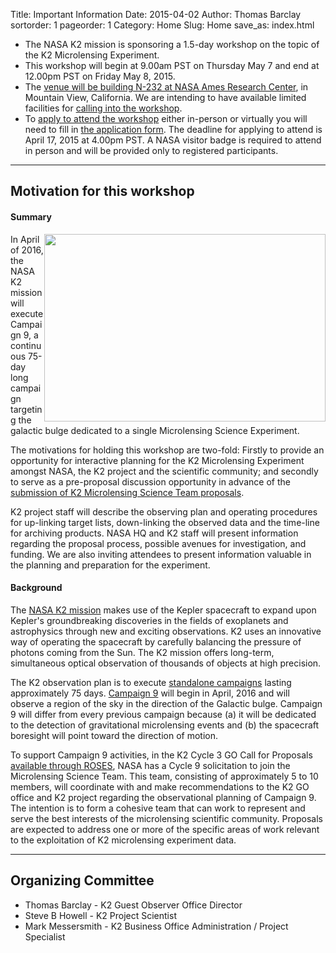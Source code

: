 Title: Important Information
Date: 2015-04-02
Author: Thomas Barclay
sortorder: 1
pageorder: 1
Category: Home
Slug: Home
save_as: index.html

* The NASA K2 mission is sponsoring a 1.5-day workshop on the topic of the K2 Microlensing Experiment.
* This workshop will begin at 9.00am PST on Thursday May 7 and end at 12.00pm PST on Friday May 8, 2015.
* The [venue will be building N-232 at NASA Ames Research Center](/K2MicrolensingWorkshop/Venue), in Mountain View, California. We are intending to have available limited facilities for [calling into the workshop](/K2MicrolensingWorkshop/Callin). 
* To [apply to attend the workshop](/K2MicrolensingWorkshop/Apply) either in-person or virtually you will need to fill in [the application form](http://goo.gl/forms/ESGRMC8vOJ). The deadline for applying to attend is April 17, 2015 at 4.00pm PST. A NASA visitor badge is required to attend in person and will be provided only to registered participants.

---

Motivation for this workshop
---
#### Summary
<img style="float: right" src="http://keplerscience.arc.nasa.gov/K2/images/CampaignFields/K2_community_resource.jpg" width="450" height="300">
In April of 2016, the NASA K2 mission will execute Campaign 9, a continuous 75-day long campaign targeting the galactic bulge dedicated to a single Microlensing Science Experiment.

The motivations for holding this workshop are two-fold: Firstly to provide an opportunity for interactive planning for the K2 Microlensing Experiment amongst NASA, the K2 project and the scientific community; and secondly to serve as a pre-proposal discussion opportunity in advance of the [submission of K2 Microlensing Science Team proposals](https://nspires.nasaprs.com/external/solicitations/summary.do?method=init&solId={980F0800-B319-53B1-A46D-EBF2E0BBE599}&path=open).

K2 project staff will describe the observing plan and operating procedures for up-linking target lists, down-linking the observed data and the time-line for archiving products. NASA HQ and K2 staff will present information regarding the proposal process, possible avenues for investigation, and funding. We are also inviting attendees to present information valuable in the planning and preparation for the experiment.

#### Background
The [NASA K2 mission](http://keplerscience.arc.nasa.gov/K2/) makes use of the Kepler spacecraft to expand upon Kepler's groundbreaking discoveries in the fields of exoplanets and astrophysics through new and exciting observations. K2 uses an innovative way of operating the spacecraft by carefully balancing the pressure of photons coming from the Sun. The K2 mission offers long-term, simultaneous optical observation of thousands of objects at high precision. 

The K2 observation plan is to execute [standalone campaigns](http://keplerscience.arc.nasa.gov/K2/Fields.shtml) lasting approximately 75 days. [Campaign 9](http://keplerscience.arc.nasa.gov/K2/Fields.shtml#9) will begin in April, 2016 and will observe a region of the sky in the direction of the Galactic bulge. Campaign 9 will differ from every previous campaign because (a) it will be dedicated to the detection of gravitational microlensing events and (b) the spacecraft boresight will point toward the direction of motion.


To support Campaign 9 activities, in the K2 Cycle 3 GO Call for Proposals [available through ROSES](https://nspires.nasaprs.com/external/solicitations/summary.do?method=init&solId={980F0800-B319-53B1-A46D-EBF2E0BBE599}&path=open), NASA has a Cycle 9 solicitation to join the Microlensing Science Team. This team, consisting of approximately 5 to 10 members, will coordinate with and make recommendations to the K2 GO office and K2 project regarding the observational planning of Campaign 9. The intention is to form a cohesive team that can work to represent and serve the best interests of the microlensing scientific community. Proposals are expected to address one or more of the specific areas of work relevant to the exploitation of K2 microlensing experiment data. 


----

Organizing Committee
----
* Thomas Barclay - K2 Guest Observer Office Director
* Steve B Howell - K2 Project Scientist
* Mark Messersmith - K2 Business Office Administration / Project Specialist



